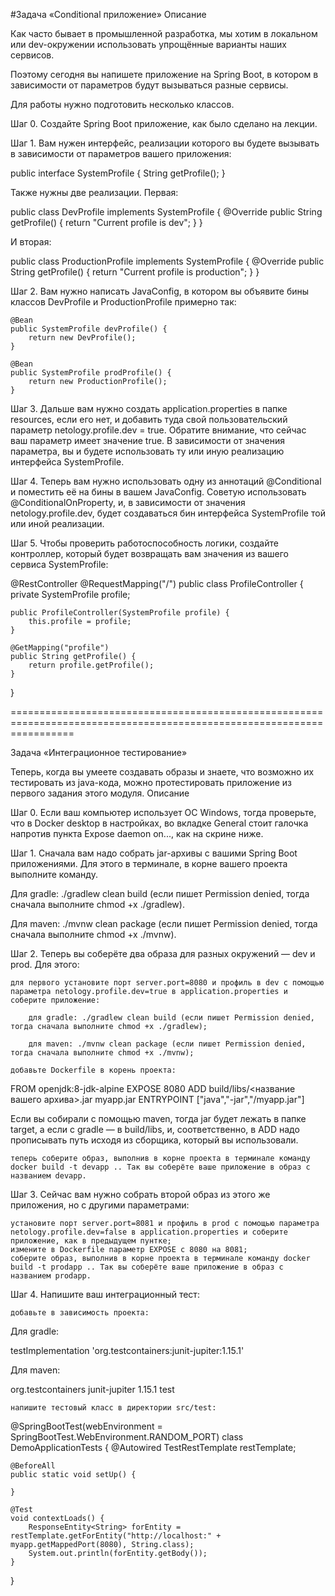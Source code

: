 #Задача «Conditional приложение»
Описание

Как часто бывает в промышленной разработка, мы хотим в локальном или dev-окружении использовать упрощённые варианты наших сервисов.

Поэтому сегодня вы напишете приложение на Spring Boot, в котором в зависимости от параметров будут вызываться разные сервисы.

Для работы нужно подготовить несколько классов.

Шаг 0. Создайте Spring Boot приложение, как было сделано на лекции.

Шаг 1. Вам нужен интерфейс, реализации которого вы будете вызывать в зависимости от параметров вашего приложения:

public interface SystemProfile {
     String getProfile();
}

Также нужны две реализации. Первая:

public class DevProfile implements SystemProfile {
     @Override
     public String getProfile() {
         return "Current profile is dev";
     }
}

И вторая:

public class ProductionProfile implements SystemProfile {
     @Override
     public String getProfile() {
         return "Current profile is production";
     }
}

Шаг 2. Вам нужно написать JavaConfig, в котором вы объявите бины классов DevProfile и ProductionProfile примерно так:

    @Bean
    public SystemProfile devProfile() {
        return new DevProfile();
    }

    @Bean
    public SystemProfile prodProfile() {
        return new ProductionProfile();
    }

Шаг 3. Дальше вам нужно создать application.properties в папке resources, если его нет, и добавить туда свой пользовательский параметр netology.profile.dev = true. Обратите внимание, что сейчас ваш параметр имеет значение true. В зависимости от значения параметра, вы и будете использовать ту или иную реализацию интерфейса SystemProfile.

Шаг 4. Теперь вам нужно использовать одну из аннотаций @Conditional и поместить её на бины в вашем JavaConfig. Советую использовать @ConditionalOnProperty, и, в зависимости от значения netology.profile.dev, будет создаваться бин интерфейса SystemProfile той или иной реализации.

Шаг 5. Чтобы проверить работоспособность логики, создайте контроллер, который будет возвращать вам значения из вашего сервиса SystemProfile:

@RestController
@RequestMapping("/")
public class ProfileController {
    private SystemProfile profile;

    public ProfileController(SystemProfile profile) {
        this.profile = profile;
    }

    @GetMapping("profile")
    public String getProfile() {
        return profile.getProfile();
    }
}



=======================================================================================================================

Задача «Интеграционное тестирование»

Теперь, когда вы умеете создавать образы и знаете, что возможно их тестировать из java-кода, можно протестировать приложение из первого задания этого модуля.
Описание

Шаг 0. Если ваш компьютер использует ОС Windows, тогда проверьте, что в Docker desktop в настройках, во вкладке General стоит галочка напротив пункта Expose daemon on..., как на скрине ниже.

Шаг 1. Сначала вам надо собрать jar-архивы с вашими Spring Boot приложениями. Для этого в терминале, в корне вашего проекта выполните команду.

Для gradle: ./gradlew clean build (если пишет Permission denied, тогда сначала выполните chmod +x ./gradlew).

Для maven: ./mvnw clean package (если пишет Permission denied, тогда сначала выполните chmod +x ./mvnw).

Шаг 2. Теперь вы соберёте два образа для разных окружений — dev и prod. Для этого:

    для первого установите порт server.port=8080 и профиль в dev с помощью параметра netology.profile.dev=true в application.properties и соберите приложение:

        для gradle: ./gradlew clean build (если пишет Permission denied, тогда сначала выполните chmod +x ./gradlew);

        для maven: ./mvnw clean package (если пишет Permission denied, тогда сначала выполните chmod +x ./mvnw);

    добавьте Dockerfile в корень проекта:

FROM openjdk:8-jdk-alpine
EXPOSE 8080
ADD build/libs/<название вашего архива>.jar myapp.jar
ENTRYPOINT ["java","-jar","/myapp.jar"]

Если вы собирали с помощью maven, тогда jar будет лежать в папке target, а если с gradle — в build/libs, и, соответственно, в ADD надо прописывать путь исходя из сборщика, который вы использовали.

    теперь соберите образ, выполнив в корне проекта в терминале команду docker build -t devapp .. Так вы соберёте ваше приложение в образ с названием devapp.

Шаг 3. Сейчас вам нужно собрать второй образ из этого же приложения, но с другими параметрами:

    установите порт server.port=8081 и профиль в prod с помощью параметра netology.profile.dev=false в application.properties и соберите приложение, как в предыдущем пунтке;
    измените в Dockerfile параметр EXPOSE с 8080 на 8081;
    соберите образ, выполнив в корне проекта в терминале команду docker build -t prodapp .. Так вы соберёте ваше приложение в образ с названием prodapp.

Шаг 4. Напишите ваш интеграционный тест:

    добавьте в зависимость проекта:

Для gradle:

testImplementation 'org.testcontainers:junit-jupiter:1.15.1'

Для maven:

<dependency>
    <groupId>org.testcontainers</groupId>
    <artifactId>junit-jupiter</artifactId>
    <version>1.15.1</version>
    <scope>test</scope>
</dependency>

    напишите тестовый класс в директории src/test:

@SpringBootTest(webEnvironment = SpringBootTest.WebEnvironment.RANDOM_PORT)
class DemoApplicationTests {
    @Autowired
    TestRestTemplate restTemplate;

    @BeforeAll
    public static void setUp() {
     
    }

    @Test
    void contextLoads() {
        ResponseEntity<String> forEntity = restTemplate.getForEntity("http://localhost:" + myapp.getMappedPort(8080), String.class);
        System.out.println(forEntity.getBody());
    }

}
